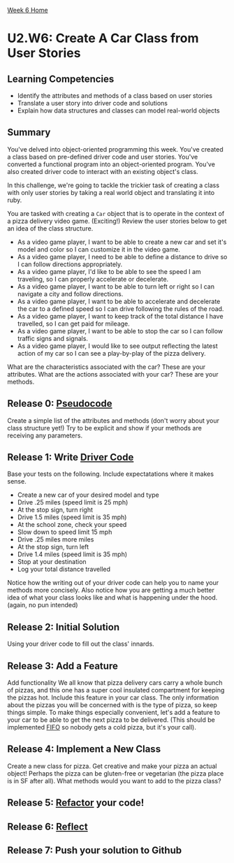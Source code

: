 [Week 6 Home](../)

# U2.W6: Create A Car Class from User Stories

## Learning Competencies
- Identify the attributes and methods of a class based on user stories
- Translate a user story into driver code and solutions
- Explain how data structures and classes can model real-world objects


## Summary
You've delved into object-oriented programming this week. You've created a class based on pre-defined driver code and user stories. You've converted a functional program into an object-oriented program. You've also created driver code to interact with an existing object's class.

In this challenge, we're going to tackle the trickier task of creating a class with only user stories by taking a real world object and translating it into ruby.

You are tasked with creating a `Car` object that is to operate in the context of a pizza delivery video game. (Exciting!) Review the user stories below to get an idea of the class structure.

- As a video game player, I want to be able to create a new car and set it's model and color so I can customize it in the video game.
- As a video game player, I need to be able to define a distance to drive so I can follow directions appropriately.
- As a video game player, I'd like to be able to see the speed I am traveling, so I can properly accelerate or decelerate.
- As a video game player, I want to be able to turn left or right so I can navigate a city and follow directions.
- As a video game player, I want to be able to accelerate and decelerate the car to a defined speed so I can drive following the rules of the road. 
- As a video game player, I want to keep track of the total distance I have travelled, so I can get paid for mileage.
- As a video game player, I want to be able to stop the car so I can follow traffic signs and signals.
- As a video game player, I would like to see output reflecting the latest action of my car so I can see a play-by-play of the pizza delivery.

What are the characteristics associated with the car?  These are your attributes.  What are the actions associated with your car?  These are your methods. 

## Release 0: [Pseudocode](../references/pseudocode.md)
Create a simple list of the attributes and methods (don't worry about your class structure yet!)  Try to be explicit and show if your methods are receiving any parameters.

## Release 1: Write [Driver Code](../references/driver_code.md) 
Base your tests on the following. Include expectatations where it makes sense. 

  - Create a new car of your desired model and type  
  - Drive .25 miles (speed limit is 25 mph)  
  - At the stop sign, turn right  
  - Drive 1.5 miles (speed limit is 35 mph)  
  - At the school zone, check your speed   
  - Slow down to speed limit 15 mph  
  - Drive .25 miles more miles  
  - At the stop sign, turn left    
  - Drive 1.4 miles (speed limit is 35 mph)  
  - Stop at your destination  
  - Log your total distance travelled  
  
Notice how the writing out of your driver code can help you to name your methods more concisely.  Also notice how you are getting a much better idea of what your class looks like and what is happening under the hood. (again, no pun intended) 

## Release 2: Initial Solution
Using your driver code to fill out the class' innards.

## Release 3: Add a Feature
Add functionality We all know that pizza delivery cars carry a whole bunch of pizzas, and this one has a super cool insulated compartment for keeping the pizzas hot. Include this feature in your car class. The only information about the pizzas you will be concerned with is the type of pizza, so keep things simple. To make things especially convenient, let's add a feature to your car to be able to get the next pizza to be delivered.  (This should be implemented [FIFO](http://en.wikipedia.org/wiki/FIFO) so nobody gets a cold pizza, but it's your call).

## Release 4: Implement a New Class
Create a new class for pizza. Get creative and make your pizza an actual object!  Perhaps the pizza can be gluten-free or vegetarian (the pizza place is in SF after all).  What methods would you want to add to the pizza class?

## Release 5: [Refactor](../../references/refactoring.md) your code!

## Release 6: [Reflect](../../references/reflection_guidelines.md)

## Release 7: Push your solution to Github
